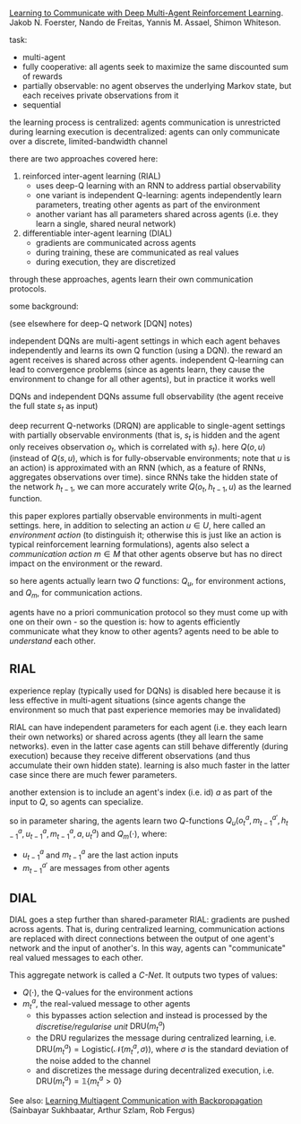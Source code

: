 [Learning to Communicate with Deep Multi-Agent Reinforcement Learning](https://arxiv.org/pdf/1605.06676v2.pdf). Jakob N. Foerster, Nando de Freitas, Yannis M. Assael, Shimon Whiteson.

task:

- multi-agent
- fully cooperative: all agents seek to maximize the same discounted sum of rewards
- partially observable: no agent observes the underlying Markov state, but each receives private observations from it
- sequential

the learning process is centralized: agents communication is unrestricted during learning
execution is decentralized: agents can only communicate over a discrete, limited-bandwidth channel

there are two approaches covered here:

1. reinforced inter-agent learning (RIAL)
    - uses deep-Q learning with an RNN to address partial observability
    - one variant is independent Q-learning: agents independently learn parameters, treating other agents as part of the environment
    - another variant has all parameters shared across agents (i.e. they learn a single, shared neural network)
2. differentiable inter-agent learning (DIAL)
    - gradients are communicated across agents
    - during training, these are communicated as real values
    - during execution, they are discretized

through these approaches, agents learn their own communication protocols.

some background:

(see elsewhere for deep-Q network [DQN] notes)

independent DQNs are multi-agent settings in which each agent behaves independently and learns its own Q function (using a DQN). the reward an agent receives is shared across other agents. independent Q-learning can lead to convergence problems (since as agents learn, they cause the environment to change for all other agents), but in practice it works well

DQNs and independent DQNs assume full observability (the agent receive the full state $s_t$ as input)

deep recurrent Q-networks (DRQN) are applicable to single-agent settings with partially observable environments (that is, $s_t$ is hidden and the agent only receives observation $o_t$, which is correlated with $s_t$). here $Q(o,u)$ (instead of $Q(s,u)$, which is for fully-observable environments; note that $u$ is an action) is approximated with an RNN (which, as a feature of RNNs, aggregates observations over time). since RNNs take the hidden state of the network $h_{t-1}$, we can more accurately write $Q(o_t, h_{t-1}, u)$ as the learned function.

this paper explores partially observable environments in multi-agent settings. here, in addition to selecting an action $u \in U$, here called an _environment action_ (to distinguish it; otherwise this is just like an action is typical reinforcement learning formulations), agents also select a _communication action_ $m \in M$ that other agents observe but has no direct impact on the environment or the reward.

so here agents actually learn two $Q$ functions: $Q_u$, for environment actions, and $Q_m$, for communication actions.

agents have no a priori communication protocol so they must come up with one on their own - so the question is: how to agents efficiently communicate what they know to other agents? agents need to be able to _understand_ each other.

## RIAL

experience replay (typically used for DQNs) is disabled here because it is less effective in multi-agent situations (since agents change the environment so much that past experience memories may be invalidated)

RIAL can have independent parameters for each agent (i.e. they each learn their own networks) or shared across agents (they all learn the same networks). even in the latter case agents can still behave differently (during execution) because they receive different observations (and thus accumulate their own hidden state). learning is also much faster in the latter case since there are much fewer parameters.

another extension is to include an agent's index (i.e. id) $a$ as part of the input to $Q$, so agents can specialize.

so in parameter sharing, the agents learn two $Q$-functions $Q_u(o_t^a, m_{t-1}^{a'}, h_{t-1}^a, u_{t-1}^a, m_{t-1}^a, a, u_t^a)$ and $Q_m(\cdot)$, where:

- $u_{t-1}^a$ and $m_{t-1}^a$ are the last action inputs
- $m_{t-1}^{a'}$ are messages from other agents

## DIAL

DIAL goes a step further than shared-parameter RIAL: gradients are pushed across agents. That is, during centralized learning, communication actions are replaced with direct connections between the output of one agent's network and the input of another's. In this way, agents can "communicate" real valued messages to each other.

This aggregate network is called a _C-Net_. It outputs two types of values:

- $Q(\cdot)$, the Q-values for the environment actions
- $m_t^a$, the real-valued message to other agents
    - this bypasses action selection and instead is processed by the _discretise/regularise unit_ $\text{DRU}(m_t^a)$
    - the DRU regularizes the message during centralized learning, i.e. $\text{DRU}(m_t^a) = \text{Logistic}(\mathcal N(m_t^a, \sigma))$, where $\sigma$ is the standard deviation of the noise added to the channel
    - and discretizes the message during decentralized execution, i.e. $\text{DRU}(m_t^a) = \mathbb{1}{\{m_t^a > 0\}}$


See also: [Learning Multiagent Communication with Backpropagation](http://arxiv.org/pdf/1605.07736v1.pdf) (Sainbayar Sukhbaatar, Arthur Szlam, Rob Fergus)
